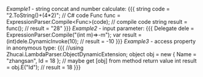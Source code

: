 *Example1* - string concat and number calculate:
{{{
string code = "2.ToString()+(4*2)"; // C# code
Func<string> func = ExpressionParser.Compile<Func<string>>(code); // compile code
string result = func(); // result = "28"
}}}
*Example2* - input parameter:
{{{
Delegate dele = ExpressionParser.Compile("(int m)=>-m");
var result = (int)dele.DynamicInvoke(10); // result = -10
}}}
*Example3* - access property in anonymous type:
{{{
//using Zhucai.LambdaParser.ObjectDynamicExtension;
object obj = new { Name = "zhangsan", Id = 18 }; // maybe get [obj] from method return value
int result = obj.E<int>("Id"); // result = 18
}}}
<br />
